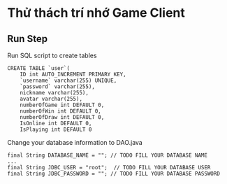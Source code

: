 # Thử thách trí nhớ Game Client

## Run Step

Run SQL script to create tables

```
CREATE TABLE `user`(
    ID int AUTO_INCREMENT PRIMARY KEY,
    `username` varchar(255) UNIQUE,
    `password` varchar(255),
    nickname varchar(255),
    avatar varchar(255),
    numberOfGame int DEFAULT 0,
    numberOfWin int DEFAULT 0,
    numberOfDraw int DEFAULT 0,
    IsOnline int DEFAULT 0,
    IsPlaying int DEFAULT 0

```
Change your database information to DAO.java
```
final String DATABASE_NAME = ""; // TODO FILL YOUR DATABASE NAME
...
final String JDBC_USER = "root";  // TODO FILL YOUR DATABASE USER
final String JDBC_PASSWORD = ""; // TODO FILL YOUR DATABASE PASSWORD
```

